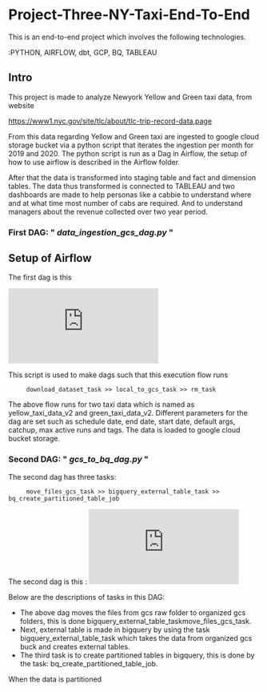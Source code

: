 
# Project-Three-NY-Taxi-End-To-End

This is an end-to-end project which involves the following technologies. 

:PYTHON, AIRFLOW, dbt, GCP, BQ, TABLEAU


## Intro

This project is made to analyze Newyork Yellow and Green taxi data, from website 

https://www1.nyc.gov/site/tlc/about/tlc-trip-record-data.page 

From this data regarding Yellow and Green taxi are ingested to google cloud storage bucket
via a python script that iterates the ingestion per month for 2019 and 2020. The python script is 
run as a Dag in Airflow, the setup of how to use airflow is described in the Airflow folder. 

After that the data is transformed into staging table and fact and dimension tables. The data thus transformed is connected to TABLEAU
and two dashboards are made to help personas like a cabbie to understand where and at what time most number of cabs are required.
And to understand managers about the revenue collected over two year period.

### First DAG: " *data_ingestion_gcs_dag.py* "


## Setup of Airflow



The first dag is this 

![data_ingestion_gcs_dag.py](https://github.com/AmanGuptAnalytics/Project-Three-NY-Taxi-End-To-End/blob/main/airflow/dags/data_ingestion_gcs_dag.py)

This script is used to make dags such that this execution flow runs 
```
     download_dataset_task >> local_to_gcs_task >> rm_task
```

The above flow runs for two taxi data which is named as yellow_taxi_data_v2 and green_taxi_data_v2. Different parameters for the dag are set
such as schedule date, end date, start date, default args, catchup, max active runs and tags. The data is loaded to google cloud bucket storage.


### Second DAG: " *gcs_to_bq_dag.py* "

The second dag has three tasks:
``` 
     move_files_gcs_task >> bigquery_external_table_task >> bq_create_partitioned_table_job
```

The second dag is this : 
![gcs_to_bs_dag](https://github.com/AmanGuptAnalytics/Project-Three-NY-Taxi-End-To-End/blob/main/airflow/dags/gcs_to_bq_dag.py)

Below are the descriptions of tasks in this DAG:

+ The above dag moves the files from gcs raw folder to organized gcs folders, this is done bigquery_external_table_taskmove_files_gcs_task.
+ Next, external table is made in bigquery by using the task bigquery_external_table_task which takes the data from organized gcs buck and creates external tables.
+ The third task is to create partitioned tables in bigquery, this is done by the task:  bq_create_partitioned_table_job. 

When the data is partitioned
